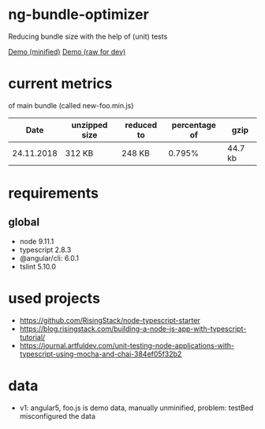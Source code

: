 # ng-bundle-optimizer
Reducing bundle size with the help of (unit) tests

[Demo (minified)](https://willi84.github.io/ng-bundle-optimizer/demo/prod)
[Demo (raw for dev)](https://willi84.github.io/ng-bundle-optimizer/demo/dev)

# current metrics
of main bundle (called new-foo.min.js)

| Date        | unzipped size   | reduced to  | percentage of | gzip    |
| ----------- | --------------- | ----------- | ------------- | ------- |
| 24.11.2018  | 312 KB          | 248 KB      | 0.795%        | 44.7 kb |



# requirements
## global

* node 9.11.1
* typescript 2.8.3
* @angular/cli: 6.0.1
* tslint 5.10.0



# used projects
* https://github.com/RisingStack/node-typescript-starter
* https://blog.risingstack.com/building-a-node-js-app-with-typescript-tutorial/
* https://journal.artfuldev.com/unit-testing-node-applications-with-typescript-using-mocha-and-chai-384ef05f32b2

# data

* v1: angular5, foo.js is demo data, manually unminified, problem: testBed misconfigured the data
